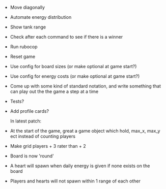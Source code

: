 - Move diagonally
- Automate energy distribution
- Show tank range
- Check after each command to see if there is a winner
- Run rubocop
- Reset game
- Use config for board sizes (or make optional at game start?)
- Use config for energy costs (or make optional at game start?)
- Come up with some kind of standard notation, and write something that can play out the the game a step at a time
- Tests?
- Add profile cards?

  In latest patch:
- At the start of the game, great a game object which hold, max_x, max_y ect instead of counting players
- Make grid players + 3 rater than + 2
- Board is now 'round'
- A heart will spawn when daily energy is given if none exists on the board
- Players and hearts will not spawn within 1 range of each other
